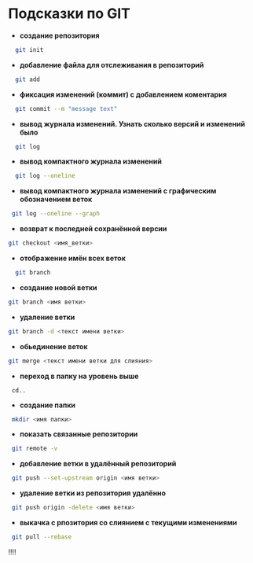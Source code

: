 # Подсказки по GIT

* **создание репозитория**

 ```sh
   git init
```
* **добавление файла для отслеживания в репозиторий**


```sh
  git add
```

* **фиксация изменений (коммит) с добавлением коментария**

```sh
  git commit --m "message text"
```

* **вывод журнала изменений. Узнать сколько версий и изменений было**

```sh
  git log
```
* **вывод компактного журнала изменений**

```sh
  git log --oneline
  ```
  * **вывод компактного журнала изменений c графическим обозначением веток**
  ```sh
   git log --oneline --graph
  ```

 

  
 * **возврат к последней сохранённой версии**

  ```sh
git checkout <имя_ветки>
```

* **отображение имён всех веток**

```sh
  git branch
```
* **создание новой ветки**
```sh
git branch <имя ветки>
```

* **удаление ветки**
```sh
git branch -d <текст имени ветки>
```

* **обьединение веток**
```sh
git merge <текст имени ветки для слияния>
```

* **переход в папку на уровень выше**
```sg
 cd..
```

* **создание папки**
```sh
 mkdir <имя папки>
 ```

 * **показать связанные репозитории**
 ```sh
  git remote -v
 ```

 * **добавление ветки в удалённый репозиторий**
 ```sh
  git push --set-upstream origin <имя ветки>
  ```

* **удаление ветки из репозитория удалённо**
```sh
 git push origin -delete <имя ветки>
 ```

 * **выкачка с рпозитория со слиянием с текущими изменениями**
 ```sh
  git pull --rebase
  ```
  !!!!